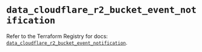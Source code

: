 # `data_cloudflare_r2_bucket_event_notification`

Refer to the Terraform Registry for docs: [`data_cloudflare_r2_bucket_event_notification`](https://registry.terraform.io/providers/cloudflare/cloudflare/5.1.0/docs/data-sources/r2_bucket_event_notification).
